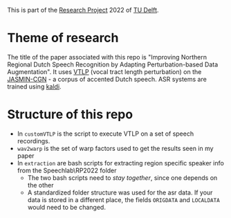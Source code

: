 This is part of the [Research Project](https://github.com/TU-Delft-CSE/Research-Project) 2022 of [TU Delft](https://github.com/TU-Delft-CSE).

# Theme of research

The title of the paper associated with this repo is "Improving Northern Regional Dutch Speech Recognition by Adapting Perturbation-based Data Augmentation". It uses [VTLP](https://pdfs.semanticscholar.org/3de0/616eb3cd4554fdf9fd65c9c82f2605a17413.pdf) (vocal tract length perturbation) on the [JASMIN-CGN](https://aclanthology.org/L06-1141/) - a corpus of accented Dutch speech. ASR systems are trained using [kaldi](https://www.danielpovey.com/files/2011_asru_kaldi.pdf).

# Structure of this repo

- In `customVTLP` is the script to execute VTLP on a set of speech recordings.
- `wav2warp` is the set of warp factors used to get the results seen in my paper
- In `extraction` are bash scripts for extracting region specific speaker info from the Speechlab\RP2022 folder
  - The two bash scripts need to _stay together_, since one depends on the other
  - A standardized folder structure was used for the asr data. If your data is stored in a different place, the fields `ORIGDATA` and `LOCALDATA` would need to be changed.
